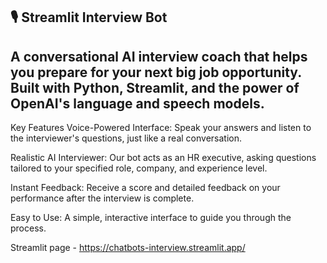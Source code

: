 ## 🎙️ Streamlit Interview Bot
## A conversational AI interview coach that helps you prepare for your next big job opportunity. Built with Python, Streamlit, and the power of OpenAI's language and speech models.

Key Features
Voice-Powered Interface: Speak your answers and listen to the interviewer's questions, just like a real conversation.

Realistic AI Interviewer: Our bot acts as an HR executive, asking questions tailored to your specified role, company, and experience level.

Instant Feedback: Receive a score and detailed feedback on your performance after the interview is complete.

Easy to Use: A simple, interactive interface to guide you through the process.


Streamlit page - https://chatbots-interview.streamlit.app/
